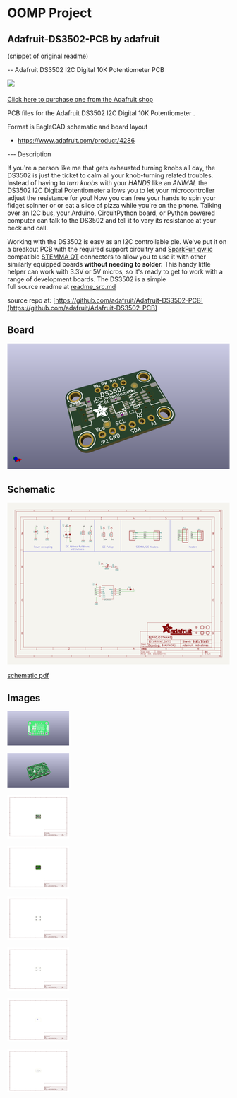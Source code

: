 # OOMP Project  
## Adafruit-DS3502-PCB  by adafruit  
  
(snippet of original readme)  
  
-- Adafruit DS3502 I2C Digital 10K Potentiometer  PCB  
  
<a href="http://www.adafruit.com/products/4286"><img src="assets/4286.jpg?raw=true" width="500px"><br/>  
Click here to purchase one from the Adafruit shop</a>  
  
PCB files for the Adafruit DS3502 I2C Digital 10K Potentiometer .   
  
Format is EagleCAD schematic and board layout  
* https://www.adafruit.com/product/4286  
  
--- Description  
  
If you're a person like me that gets exhausted turning knobs all day, the DS3502 is just the ticket to calm all your knob-turning related troubles. Instead of having to _turn knobs_ with your _HANDS_ like an _ANIMAL_ the DS3502 I2C Digital Potentiometer allows you to let your microcontroller adjust the resistance for you! Now you can free your hands to spin your fidget spinner or or eat a slice of pizza while you're on the phone. Talking over an I2C bus, your Arduino, CircuitPython board,  or Python powered computer can talk to the DS3502 and tell it to vary its resistance at your beck and call.  
  
Working with the DS3502 is easy as an I2C controllable pie. We've  put it on a breakout PCB with the required support circuitry and [SparkFun qwiic](https://www.sparkfun.com/qwiic) compatible [STEMMA QT](https://learn.adafruit.com/introducing-adafruit-stemma-qt) connectors to allow you to use it with other similarly equipped boards **without needing to solder.** This handy little helper can work with 3.3V or 5V micros, so it's ready to get to work with a range of development boards. The DS3502 is a simple  
  full source readme at [readme_src.md](readme_src.md)  
  
source repo at: [https://github.com/adafruit/Adafruit-DS3502-PCB](https://github.com/adafruit/Adafruit-DS3502-PCB)  
## Board  
  
[![working_3d.png](working_3d_600.png)](working_3d.png)  
## Schematic  
  
[![working_schematic.png](working_schematic_600.png)](working_schematic.png)  
  
[schematic pdf](working_schematic.pdf)  
## Images  
  
[![working_3D_bottom.png](working_3D_bottom_140.png)](working_3D_bottom.png)  
  
[![working_3D_top.png](working_3D_top_140.png)](working_3D_top.png)  
  
[![working_assembly_page_01.png](working_assembly_page_01_140.png)](working_assembly_page_01.png)  
  
[![working_assembly_page_02.png](working_assembly_page_02_140.png)](working_assembly_page_02.png)  
  
[![working_assembly_page_03.png](working_assembly_page_03_140.png)](working_assembly_page_03.png)  
  
[![working_assembly_page_04.png](working_assembly_page_04_140.png)](working_assembly_page_04.png)  
  
[![working_assembly_page_05.png](working_assembly_page_05_140.png)](working_assembly_page_05.png)  
  
[![working_assembly_page_06.png](working_assembly_page_06_140.png)](working_assembly_page_06.png)  

